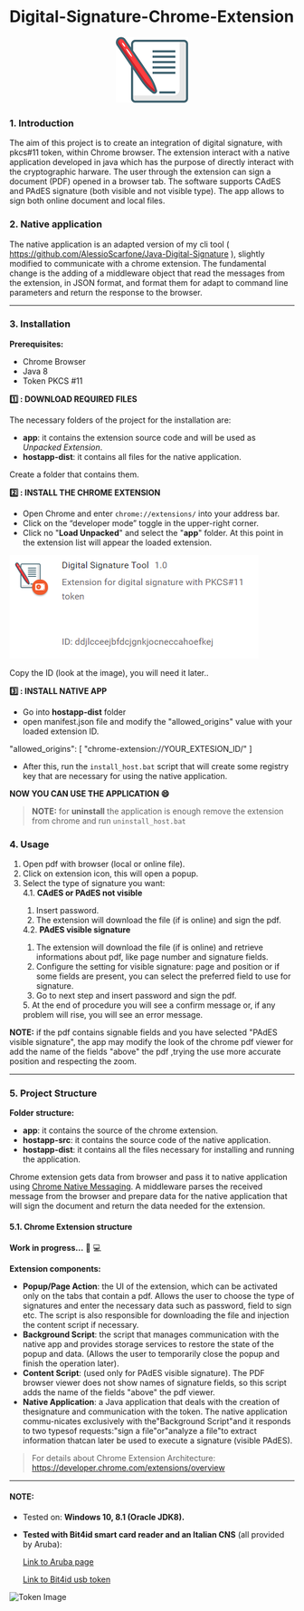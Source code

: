 # Digital-Signature-Chrome-Extension

<p align="center"> <img src="app/icon/icon128.png"> </p>
  
### 1. Introduction

The aim of this project is to create an integration of digital signature, with pkcs#11 token, within Chrome browser.
The extension interact with a native application developed in java which has the purpose of directly interact with the cryptographic harware. 
The user through the extension can sign a document (PDF) opened in a browser tab.
The software supports CAdES and PAdES signature (both visible and not visible type).
The app allows to sign both online document and local files.

### 2. Native application

The native application is an adapted version of my cli tool ( https://github.com/AlessioScarfone/Java-Digital-Signature ), slightly modified to communicate with a chrome extension.
The fundamental change is the adding of a middleware object that read the messages from the extension, in JSON format, and format them for adapt to command line parameters and return the response to the browser.

----

### 3. Installation

**Prerequisites:**
- Chrome Browser
- Java 8
- Token PKCS #11

**:one: :  DOWNLOAD REQUIRED FILES**

The necessary folders of the project for the installation are: 
- **app**: it contains the extension source code and will be used as *Unpacked Extension*.
- **hostapp-dist**: it contains all files for the native application.

Create a folder that contains them.

**:two: :  INSTALL THE CHROME EXTENSION**

- Open Chrome and enter `chrome://extensions/` into your address bar.
- Click on the “developer mode” toggle in the upper-right corner.
- Click no "**Load Unpacked**" and select the "**app**" folder.
At this point in the extension list will appear the loaded extension.

![Loaded_Ext](./readme-image/loaded-ext.PNG)

Copy the ID (look at the image), you will need it later..

**:three: : INSTALL NATIVE APP**

- Go into **hostapp-dist** folder
- open manifest.json file and modify the "allowed_origins" value with your loaded extension ID.

"allowed_origins": [
    "chrome-extension://YOUR_EXTESION_ID/"
  ]

- After this, run the `install_host.bat` script that will create some registry key that are necessary for using the native application.

**NOW YOU CAN USE THE APPLICATION :smile:** 

> **NOTE:** for **uninstall** the application is enough remove the extension from chrome and run `uninstall_host.bat`


### 4. Usage

<ol>
  <li>Open pdf with browser (local or online file).</li>
  <li>Click on extension icon, this will open a popup.</li>
  <li>Select the type of signature you want:</li>
  4.1. <b>CAdES or PAdES not visible </b>
  <ol> 
    <li>Insert password.</li>
    <li>The extension will download the file (if is online) and sign the pdf.</li>
  </ol>
  4.2. <b>PAdES visible signature</b>
  <ol> 
    <li>The extension will download the file (if is online) and retrieve informations about pdf, like page number and signature fields.</li>
    <li>Configure the setting for visible signature: page and position or if some fields are present, you can select the preferred field to use for signature.</li>
    <li>Go to next step and insert password and sign the pdf.</li>
  </ol>
 5. At the end of procedure you will see a confirm message or, if any problem will rise, you will see an error message.
    
</ol>

**NOTE:**  if the pdf contains signable fields and you have selected "PAdES visible signature", the app may modify the look of the chrome pdf viewer for add the name of the fields "above"  the  pdf ,trying the use more accurate position and respecting the zoom.

----

### 5. Project Structure

**Folder structure:**
- **app**: it contains the source of the chrome extension.
- **hostapp-src**:  it contains the source code of the native application.
- **hostapp-dist**: it contains all the files necessary for installing and running the application. 

Chrome extension gets data from browser and pass it to native application using [Chrome Native Messaging](https://developer.chrome.com/extensions/nativeMessaging). A middleware parses the received message from the browser and prepare data for the native application that will sign the document and return the data needed for the extension.


####  5.1. Chrome Extension structure
**Work in progress...** :construction_worker: :computer:

**Extension components:**
- **Popup/Page Action**: the UI of the extension, which can be activated only on the tabs that contain a pdf. Allows the user to choose the type of signatures and enter the necessary data such as password, field to sign etc.
The script is also responsible for downloading the file and injection the content script if necessary.
- **Background Script**: the script that manages communication with the native app and provides storage services to restore the state of the popup and data. (Allows the user to temporarily close the popup and finish the operation later).
- **Content Script**: (used only for PAdES visible signature). The PDF browser viewer does not show names of signature fields, so this script adds the name of the fields "above" the pdf viewer.
- **Native Application**: a Java application that deals with the creation of thesignature and communication with the token. The native application commu-nicates exclusively with the"Background Script"and it responds to two typesof requests:"sign a file"or"analyze a file"to extract information thatcan later be used to execute a signature (visible PAdES).



> For details about Chrome Extension Architecture: https://developer.chrome.com/extensions/overview


-----

#### NOTE:
- Tested on: **Windows 10, 8.1 (Oracle JDK8).**

- **Tested with Bit4id smart card reader and an Italian CNS** (all provided by Aruba): 

    [Link to Aruba page](https://www.pec.it/cns-token.aspx) 
    
    [Link to Bit4id usb token](https://www.bit4id.com/en/lettore-di-smart-card-minilector-s-evo/)

![Token Image](https://www.pec.it/getattachment/20362be8-daa3-44a6-9a91-4d801245baa7/Token)
